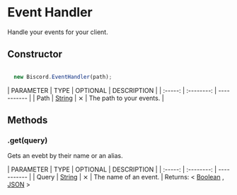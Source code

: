 # Event Handler

Handle your events for your client.

## Constructor

```javascript

  new Biscord.EventHandler(path);

```

| PARAMETER | TYPE | OPTIONAL | DESCRIPTION |
| :-----: | :--------: | ----------- |
| Path | [String](https://developer.mozilla.org/en-US/docs/Web/JavaScript/Reference/Global_Objects/String) | ⨯ | The path to your events. |

## Methods

### .get(query)
Gets an evebt by their name or an alias.

| PARAMETER | TYPE | OPTIONAL | DESCRIPTION |
| :-----: | :--------: | ----------- |
| Query | [String](https://developer.mozilla.org/en-US/docs/Web/JavaScript/Reference/Global_Objects/String) | ⨯ | The name of an event. |
Returns: < [Boolean](https://developer.mozilla.org/en-US/docs/Glossary/Boolean) , [JSON](https://developer.mozilla.org/en-US/docs/Web/JavaScript/Reference/Global_Objects/JSON) >